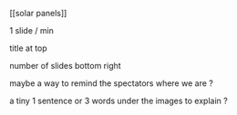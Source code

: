 [[solar panels]]

1 slide / min

title at top

number of slides bottom right

maybe a way to remind the spectators where we are ?

a tiny 1 sentence or 3 words under the images to explain ?




